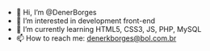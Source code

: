 - 👋 Hi, I’m @DenerBorges
- 👀 I’m interested in development front-end
- 🌱 I’m currently learning HTML5, CSS3, JS, PHP, MySQL
- 📫 How to reach me: denerkborges@bol.com.br

<!---
DenerBorges/DenerBorges is a ✨ special ✨ repository because its `README.md` (this file) appears on your GitHub profile.
You can click the Preview link to take a look at your changes.
--->
